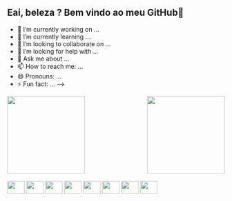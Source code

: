 ## Eai, beleza ? Bem vindo ao meu GitHub👋


- 🔭 I’m currently working on ...
- 🌱 I’m currently learning ...
- 👯 I’m looking to collaborate on ...
- 🤔 I’m looking for help with ...
- 💬 Ask me about ...
- 📫 How to reach me: ...
- 😄 Pronouns: ...
- ⚡ Fun fact: ...
-->


<div style="display: flex; justify-content: space-between;">
  <img height="180em" src="https://github-readme-stats.vercel.app/api?username=MATHEUS&theme=radical&show_icons=true"/>
  <img height="180em" src="https://github-readme-stats.vercel.app/api/top-langs/?username=matheuss18&layout=compact&theme=radical&size_weight=0.5&count_weight=0.5"/>
</div>

<div style= "display:  inline_block"><br>
  
  <img align= "center" height="30" width="40" src="https://cdn.jsdelivr.net/gh/devicons/devicon@latest/icons/python/python-original.svg" />
  <img align= "center" height="30" width="40" src="https://cdn.jsdelivr.net/gh/devicons/devicon@latest/icons/terraform/terraform-original.svg" />
  <img align= "center" height="30" width="40" 
src="https://cdn.jsdelivr.net/gh/devicons/devicon@latest/icons/flask/flask-original.svg" />
  <img align= "center" height="30" width="40" src="https://cdn.jsdelivr.net/gh/devicons/devicon@latest/icons/amazonwebservices/amazonwebservices-original-wordmark.svg" />  
  <img align= "center" height="30" width="40" src="https://cdn.jsdelivr.net/gh/devicons/devicon@latest/icons/docker/docker-original.svg" />
  <img align= "center" height="30" width="40" src="https://cdn.jsdelivr.net/gh/devicons/devicon@latest/icons/git/git-original.svg" />
  <img align= "center" height="30" width="40" src="https://cdn.jsdelivr.net/gh/devicons/devicon@latest/icons/postgresql/postgresql-original.svg" />
  <img align= "center" height="30" width="40" src="https://cdn.jsdelivr.net/gh/devicons/devicon@latest/icons/postman/postman-original.svg" />
          
</div>          
